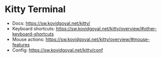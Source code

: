 # Kitty Terminal
* Docs: https://sw.kovidgoyal.net/kitty/
* Keyboard shortcuts: https://sw.kovidgoyal.net/kitty/overview/#other-keyboard-shortcuts
* Mouse actions: https://sw.kovidgoyal.net/kitty/overview/#mouse-features
* Config: https://sw.kovidgoyal.net/kitty/conf
